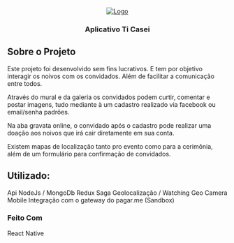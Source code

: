 
<br />
<p align="center">
  <a href="https://rocketseat.com.br">
    <img src="https://iniciodesign.com.br/images/appticasei.png" alt="Logo">
  </a>

  <h3 align="center">Aplicativo Ti Casei</h3>
</p>


## Sobre o Projeto

Este projeto foi desenvolvido sem fins lucrativos. E tem por objetivo interagir os noivos com os convidados. Além de facilitar a comunicação entre todos.

Através do mural e da galeria os convidados podem curtir, comentar e postar imagens, tudo mediante à um cadastro realizado via facebook ou email/senha padrões.

Na aba gravata online, o convidado após o cadastro pode realizar uma doação aos noivos que irá cair diretamente em sua conta.

Existem mapas de localização tanto pro evento como para a cerimônia, além de um formulário para confirmação de convidados.

## Utilizado:
 Api NodeJs / MongoDb
 Redux Saga
 Geolocalização / Watching Geo
 Camera Mobile
 Integração com o gateway do pagar.me (Sandbox)


### Feito Com
React Native

